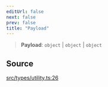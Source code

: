 ```yaml
---
editUrl: false
next: false
prev: false
title: "Payload"
---
```


> **Payload**: `object` \| `object` \| `object`

## Source

[src/types/utility.ts:26](https://github.com/sern-handler/handler/blob/a19edaf8838dcf088d3947f4a6aa6213d8f5bb9e/src/types/utility.ts#L26)
